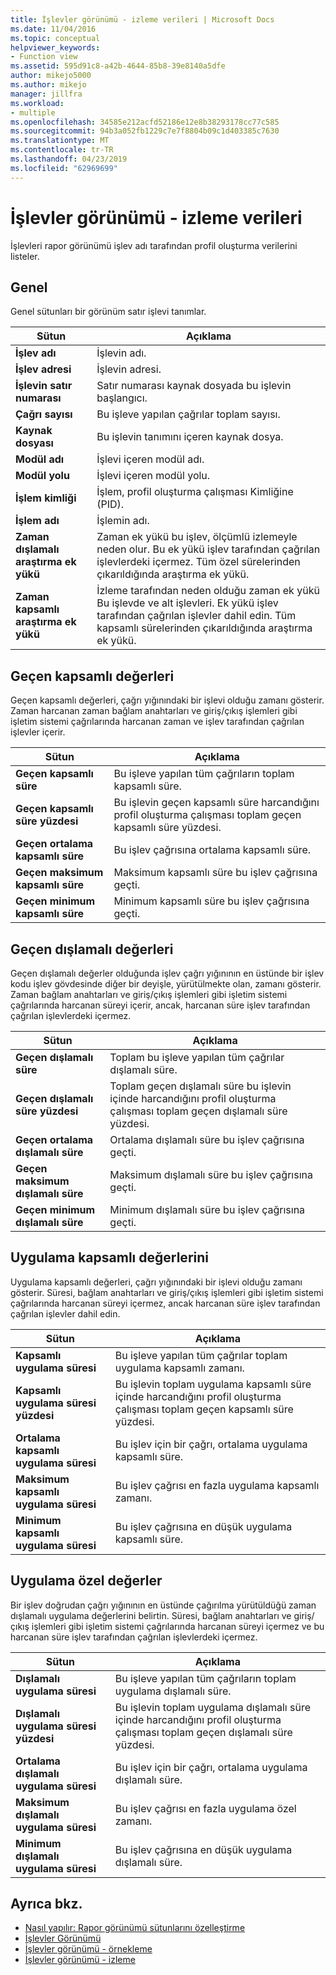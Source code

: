 ```yaml
---
title: İşlevler görünümü - izleme verileri | Microsoft Docs
ms.date: 11/04/2016
ms.topic: conceptual
helpviewer_keywords:
- Function view
ms.assetid: 595d91c8-a42b-4644-85b8-39e8140a5dfe
author: mikejo5000
ms.author: mikejo
manager: jillfra
ms.workload:
- multiple
ms.openlocfilehash: 34585e212acfd52186e12e8b38293178cc77c585
ms.sourcegitcommit: 94b3a052fb1229c7e7f8804b09c1d403385c7630
ms.translationtype: MT
ms.contentlocale: tr-TR
ms.lasthandoff: 04/23/2019
ms.locfileid: "62969699"
---
```

# <a name="functions-view---instrumentation-data"></a>İşlevler görünümü - izleme verileri
İşlevleri rapor görünümü işlev adı tarafından profil oluşturma verilerini listeler.

## <a name="general"></a>Genel
 Genel sütunları bir görünüm satır işlevi tanımlar.

|Sütun|Açıklama|
|------------|-----------------|
|**İşlev adı**|İşlevin adı.|
|**İşlev adresi**|İşlevin adresi.|
|**İşlevin satır numarası**|Satır numarası kaynak dosyada bu işlevin başlangıcı.|
|**Çağrı sayısı**|Bu işleve yapılan çağrılar toplam sayısı.|
|**Kaynak dosyası**|Bu işlevin tanımını içeren kaynak dosya.|
|**Modül adı**|İşlevi içeren modül adı.|
|**Modül yolu**|İşlevi içeren modül yolu.|
|**İşlem kimliği**|İşlem, profil oluşturma çalışması Kimliğine (PID).|
|**İşlem adı**|İşlemin adı.|
|**Zaman dışlamalı araştırma ek yükü**|Zaman ek yükü bu işlev, ölçümlü izlemeyle neden olur. Bu ek yükü işlev tarafından çağrılan işlevlerdeki içermez. Tüm özel sürelerinden çıkarıldığında araştırma ek yükü.|
|**Zaman kapsamlı araştırma ek yükü**|İzleme tarafından neden olduğu zaman ek yükü Bu işlevde ve alt işlevleri. Ek yükü işlev tarafından çağrılan işlevler dahil edin. Tüm kapsamlı sürelerinden çıkarıldığında araştırma ek yükü.|

## <a name="elapsed-inclusive-values"></a>Geçen kapsamlı değerleri
 Geçen kapsamlı değerleri, çağrı yığınındaki bir işlevi olduğu zamanı gösterir. Zaman harcanan zaman bağlam anahtarları ve giriş/çıkış işlemleri gibi işletim sistemi çağrılarında harcanan zaman ve işlev tarafından çağrılan işlevler içerir.

|Sütun|Açıklama|
|------------|-----------------|
|**Geçen kapsamlı süre**|Bu işleve yapılan tüm çağrıların toplam kapsamlı süre.|
|**Geçen kapsamlı süre yüzdesi**|Bu işlevin geçen kapsamlı süre harcandığını profil oluşturma çalışması toplam geçen kapsamlı süre yüzdesi.|
|**Geçen ortalama kapsamlı süre**|Bu işlev çağrısına ortalama kapsamlı süre.|
|**Geçen maksimum kapsamlı süre**|Maksimum kapsamlı süre bu işlev çağrısına geçti.|
|**Geçen minimum kapsamlı süre**|Minimum kapsamlı süre bu işlev çağrısına geçti.|

## <a name="elapsed-exclusive-values"></a>Geçen dışlamalı değerleri
 Geçen dışlamalı değerler olduğunda işlev çağrı yığınının en üstünde bir işlev kodu işlev gövdesinde diğer bir deyişle, yürütülmekte olan, zamanı gösterir. Zaman bağlam anahtarları ve giriş/çıkış işlemleri gibi işletim sistemi çağrılarında harcanan süreyi içerir, ancak, harcanan süre işlev tarafından çağrılan işlevlerdeki içermez.

|Sütun|Açıklama|
|------------|-----------------|
|**Geçen dışlamalı süre**|Toplam bu işleve yapılan tüm çağrılar dışlamalı süre.|
|**Geçen dışlamalı süre yüzdesi**|Toplam geçen dışlamalı süre bu işlevin içinde harcandığını profil oluşturma çalışması toplam geçen dışlamalı süre yüzdesi.|
|**Geçen ortalama dışlamalı süre**|Ortalama dışlamalı süre bu işlev çağrısına geçti.|
|**Geçen maksimum dışlamalı süre**|Maksimum dışlamalı süre bu işlev çağrısına geçti.|
|**Geçen minimum dışlamalı süre**|Minimum dışlamalı süre bu işlev çağrısına geçti.|

## <a name="application-inclusive-values"></a>Uygulama kapsamlı değerlerini
 Uygulama kapsamlı değerleri, çağrı yığınındaki bir işlevi olduğu zamanı gösterir. Süresi, bağlam anahtarları ve giriş/çıkış işlemleri gibi işletim sistemi çağrılarında harcanan süreyi içermez, ancak harcanan süre işlev tarafından çağrılan işlevler dahil edin.

|Sütun|Açıklama|
|------------|-----------------|
|**Kapsamlı uygulama süresi**|Bu işleve yapılan tüm çağrılar toplam uygulama kapsamlı zamanı.|
|**Kapsamlı uygulama süresi yüzdesi**|Bu işlevin toplam uygulama kapsamlı süre içinde harcandığını profil oluşturma çalışması toplam geçen kapsamlı süre yüzdesi.|
|**Ortalama kapsamlı uygulama süresi**|Bu işlev için bir çağrı, ortalama uygulama kapsamlı süre.|
|**Maksimum kapsamlı uygulama süresi**|Bu işlev çağrısı en fazla uygulama kapsamlı zamanı.|
|**Minimum kapsamlı uygulama süresi**|Bu işlev çağrısına en düşük uygulama kapsamlı süre.|

## <a name="application-exclusive-values"></a>Uygulama özel değerler
 Bir işlev doğrudan çağrı yığınının en üstünde çağırılma yürütüldüğü zaman dışlamalı uygulama değerlerini belirtin. Süresi, bağlam anahtarları ve giriş/çıkış işlemleri gibi işletim sistemi çağrılarında harcanan süreyi içermez ve bu harcanan süre işlev tarafından çağrılan işlevlerdeki içermez.

|Sütun|Açıklama|
|------------|-----------------|
|**Dışlamalı uygulama süresi**|Bu işleve yapılan tüm çağrıların toplam uygulama dışlamalı süre.|
|**Dışlamalı uygulama süresi yüzdesi**|Bu işlevin toplam uygulama dışlamalı süre içinde harcandığını profil oluşturma çalışması toplam geçen dışlamalı süre yüzdesi.|
|**Ortalama dışlamalı uygulama süresi**|Bu işlev için bir çağrı, ortalama uygulama dışlamalı süre.|
|**Maksimum dışlamalı uygulama süresi**|Bu işlev çağrısı en fazla uygulama özel zamanı.|
|**Minimum dışlamalı uygulama süresi**|Bu işlev çağrısına en düşük uygulama dışlamalı süre.|

## <a name="see-also"></a>Ayrıca bkz.
- [Nasıl yapılır: Rapor görünümü sütunlarını özelleştirme](../profiling/how-to-customize-report-view-columns.md)
- [İşlevler Görünümü](../profiling/functions-view-sampling-data.md)
- [İşlevler görünümü - örnekleme](../profiling/functions-view-dotnet-memory-sampling-data.md)
- [İşlevler görünümü - izleme](../profiling/functions-view-dotnet-memory-instrumentation-data.md)